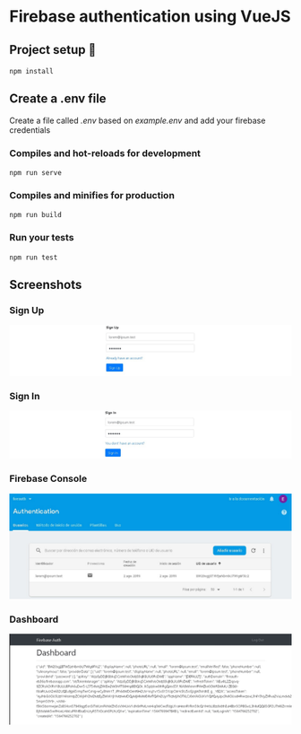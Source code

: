 # Firebase authentication using VueJS

## Project setup 🚀
```
npm install
```

## Create a .env file

Create a file called *.env* based on *example.env* and add your firebase credentials

### Compiles and hot-reloads for development
```
npm run serve
```

### Compiles and minifies for production
```
npm run build
```

### Run your tests
```
npm run test
```

## Screenshots

### Sign Up
![Sign Up](https://github.com/ettorestark/firebase-auth-with-vuejs/blob/master/assets/SingUp.jpg)

### Sign In
![Sign In](https://github.com/ettorestark/firebase-auth-with-vuejs/blob/master/assets/SignIn.jpg)

### Firebase Console
![Firebase Console](https://github.com/ettorestark/firebase-auth-with-vuejs/blob/master/assets/FirebaseConsole.jpg)

### Dashboard
![Dashboard](https://github.com/ettorestark/firebase-auth-with-vuejs/blob/master/assets/Dashboard.jpg)
